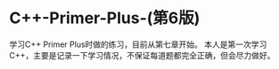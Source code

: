# C++-Primer-Plus-(第6版)
学习C++ Primer Plus时做的练习，目前从第七章开始。
本人是第一次学习C++，主要是记录一下学习情况，不保证每道题都完全正确，但会尽力做好。
